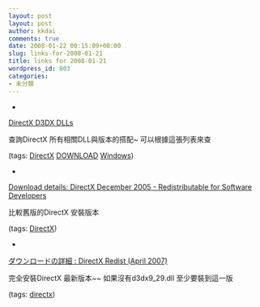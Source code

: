 ```yaml
---
layout: post
layout: post
author: kkdai
comments: true
date: 2008-01-22 00:15:09+00:00
slug: links-for-2008-01-21
title: links for 2008-01-21
wordpress_id: 803
categories:
- 未分類
---
```



	
  * 
		

[DirectX D3DX DLLs](http://www.toymaker.info/Games/html/d3dx_dlls.html)


		

查詢DirectX 所有相關DLL與版本的搭配~  可以根據這張列表來查


		

(tags: [DirectX](http://del.icio.us/kkdai/DirectX) [DOWNLOAD](http://del.icio.us/kkdai/DOWNLOAD) [Windows](http://del.icio.us/kkdai/Windows))


	

	
  * 
		

[Download details: DirectX December 2005 - Redistributable for Software Developers](http://www.microsoft.com/downloads/details.aspx?FamilyID=3F2828FA-0E3C-4837-AFC0-6C67DCAA54BF&displaylang=en)


		

比較舊版的DirectX 安裝版本


		

(tags: [DirectX](http://del.icio.us/kkdai/DirectX))


	

	
  * 
		

[ダウンロードの詳細 : DirectX Redist (April 2007)](http://www.microsoft.com/downloads/details.aspx?displaylang=ja&FamilyID=d2e2cae1-6aef-4a40-bd00-f0fb2a71e99f)


		

完全安裝DirectX 最新版本~~ 如果沒有d3dx9_29.dll 至少要裝到這一版


		

(tags: [directx](http://del.icio.us/kkdai/directx))


	



